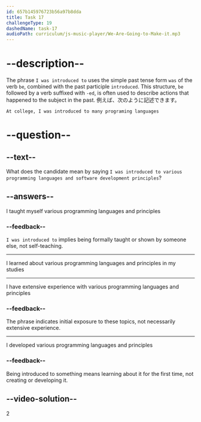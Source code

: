 ```yaml
---
id: 657b145976723b56a97b8dda
title: Task 17
challengeType: 19
dashedName: task-17
audioPath: curriculum/js-music-player/We-Are-Going-to-Make-it.mp3
---
```


<!--
AUDIO REFERENCE:
Candidate: I have a bachelor's degree in computer science from fCC University. During my studies, I was introduced to various programming languages and software development principles.
-->

# --description--

The phrase `I was introduced to` uses the simple past tense form `was` of the verb `be`, combined with the past participle `introduced`. This structure, `be` followed by a verb suffixed with `-ed`, is often used to describe actions that happened to the subject in the past. 例えば、次のように記述できます。

`At college, I was introduced to many programing languages`

# --question--

## --text--

What does the candidate mean by saying `I was introduced to various programming languages and software development principles`?

## --answers--

I taught myself various programming languages and principles

### --feedback--

`I was introduced to` implies being formally taught or shown by someone else, not self-teaching.

---

I learned about various programming languages and principles in my studies

---

I have extensive experience with various programming languages and principles

### --feedback--

The phrase indicates initial exposure to these topics, not necessarily extensive experience.

---

I developed various programming languages and principles

### --feedback--

Being introduced to something means learning about it for the first time, not creating or developing it.

## --video-solution--

2

